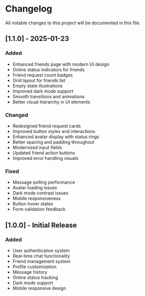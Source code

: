 # Changelog

All notable changes to this project will be documented in this file.

## [1.1.0] - 2025-01-23

### Added
- Enhanced friends page with modern UI design
- Online status indicators for friends
- Friend request count badges
- Grid layout for friends list
- Empty state illustrations
- Improved dark mode support
- Smooth transitions and animations
- Better visual hierarchy in UI elements

### Changed
- Redesigned friend request cards
- Improved button styles and interactions
- Enhanced avatar display with status rings
- Better spacing and padding throughout
- Modernized input fields
- Updated friend action buttons
- Improved error handling visuals

### Fixed
- Message polling performance
- Avatar loading issues
- Dark mode contrast issues
- Mobile responsiveness
- Button hover states
- Form validation feedback

## [1.0.0] - Initial Release

### Added
- User authentication system
- Real-time chat functionality
- Friend management system
- Profile customization
- Message history
- Online status tracking
- Dark mode support
- Mobile responsive design
